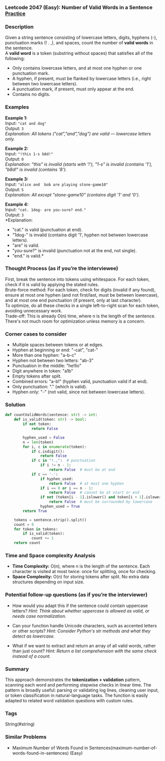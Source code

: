 ### Leetcode 2047 (Easy): Number of Valid Words in a Sentence [Practice](https://leetcode.com/problems/number-of-valid-words-in-a-sentence)

### Description  
Given a string sentence consisting of lowercase letters, digits, hyphens (-), punctuation marks (! . ,), and spaces, count the number of **valid words** in the sentence.  
A **valid word** is a token (substring without spaces) that satisfies all of the following:
- Only contains lowercase letters, and at most one hyphen or one punctuation mark.
- A hyphen, if present, must be flanked by lowercase letters (i.e., right between two lowercase letters).
- A punctuation mark, if present, must only appear at the end.
- Contains no digits.

### Examples  

**Example 1:**  
Input: `"cat and dog"`  
Output: `3`  
*Explanation: All tokens ("cat","and","dog") are valid — lowercase letters only.*

**Example 2:**  
Input: `"!this 1-s b8d!"`  
Output: `0`  
*Explanation: "this" is invalid (starts with '!'), "1-s" is invalid (contains '1'), "b8d!" is invalid (contains '8').*

**Example 3:**  
Input: `"alice and  bob are playing stone-game10"`  
Output: `5`  
*Explanation: All except "stone-game10" (contains digit '1' and '0').*

**Example 4:**  
Input: `"cat. 1dog- are you-sure? end."`  
Output: `3`  
*Explanation:  
- "cat." is valid (punctuation at end).  
- "1dog-" is invalid (contains digit '1', hyphen not between lowercase letters).  
- "are" is valid.  
- "you-sure?" is invalid (punctuation not at the end, not single).  
- "end." is valid.*

### Thought Process (as if you’re the interviewee)  
First, break the sentence into tokens using whitespace. For each token, check if it is valid by applying the stated rules.  
Brute-force method: For each token, check for digits (invalid if any found), ensure at most one hyphen (and not first/last, must be between lowercase), and at most one end punctuation (if present, only at last character).  
To optimize, do all these checks in a single left-to-right scan for each token, avoiding unnecessary work.  
Trade-off: This is already O(n) time, where n is the length of the sentence. There's not much room for optimization unless memory is a concern.

### Corner cases to consider  
- Multiple spaces between tokens or at edges.
- Hyphen at beginning or end: "-cat", "cat-"
- More than one hyphen: "a-b-c"
- Hyphen not between two letters: "ab-3"
- Punctuation in the middle: "he!llo"
- Digit anywhere in token: "a1b"
- Empty tokens after split.
- Combined errors: "a-b!" (hyphen valid, punctuation valid if at end).  
- Only punctuation: "." (which is valid).
- Hyphen only: "-" (not valid, since not between lowercase letters).

### Solution

```python
def countValidWords(sentence: str) -> int:
    def is_valid(token: str) -> bool:
        if not token:
            return False

        hyphen_used = False
        n = len(token)
        for i, c in enumerate(token):
            if c.isdigit():
                return False
            if c in "!.,":  # punctuation
                if i != n - 1:
                    return False  # must be at end
            if c == '-':
                if hyphen_used:
                    return False  # at most one hyphen
                if i == 0 or i == n - 1:
                    return False  # cannot be at start or end
                if not (token[i - 1].islower() and token[i + 1].islower()):
                    return False  # must be surrounded by lowercase
                hyphen_used = True
        return True

    tokens = sentence.strip().split()
    count = 0
    for token in tokens:
        if is_valid(token):
            count += 1
    return count
```

### Time and Space complexity Analysis  

- **Time Complexity:** O(n), where n is the length of the sentence. Each character is visited at most twice: once for splitting, once for checking.
- **Space Complexity:** O(n) for storing tokens after split. No extra data structures depending on input size.

### Potential follow-up questions (as if you’re the interviewer)  

- How would you adapt this if the sentence could contain uppercase letters?
  *Hint: Think about whether uppercase is allowed as valid, or needs case normalization.*

- Can your function handle Unicode characters, such as accented letters or other scripts?
  *Hint: Consider Python's str methods and what they detect as lowercase.*

- What if we want to extract and return an array of all valid words, rather than just count?
  *Hint: Return a list comprehension with the same check instead of a count.*

### Summary
This approach demonstrates the **tokenization + validation** pattern, scanning each word and performing stepwise checks in linear time. The pattern is broadly useful: parsing or validating log lines, cleaning user input, or token classification in natural-language tasks. The function is easily adapted to related word validation questions with custom rules.

### Tags
String(#string)

### Similar Problems
- Maximum Number of Words Found in Sentences(maximum-number-of-words-found-in-sentences) (Easy)